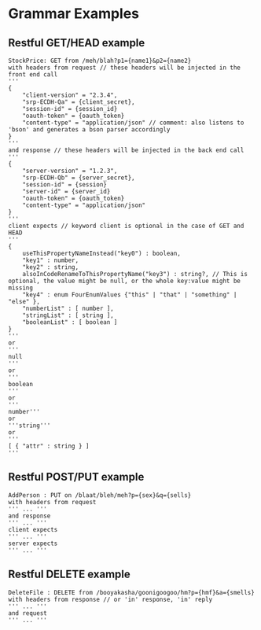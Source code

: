 Grammar Examples
================

Restful GET/HEAD example
------------------------

    StockPrice: GET from /meh/blah?p1={name1}&p2={name2}
    with headers from request // these headers will be injected in the front end call
    '''
    {
        "client-version" = "2.3.4",
        "srp-ECDH-Qa" = {client_secret},
        "session-id" = {session_id}
        "oauth-token" = {oauth_token}
        "content-type" = "application/json" // comment: also listens to 'bson' and generates a bson parser accordingly
    }
    '''
    and response // these headers will be injected in the back end call
    '''
    {
        "server-version" = "1.2.3",
        "srp-ECDH-Qb" = {server_secret},
        "session-id" = {session}
        "server-id" = {server_id}
        "oauth-token" = {oauth_token}
        "content-type" = "application/json"
    }
    '''
    client expects // keyword client is optional in the case of GET and HEAD
    '''
    {
        useThisPropertyNameInstead("key0") : boolean,
        "key1" : number,
        "key2" : string,
        alsoInCodeRenameToThisPropertyName("key3") : string?, // This is optional, the value might be null, or the whole key:value might be missing
        "key4" : enum FourEnumValues {"this" | "that" | "something" | "else" },
        "numberList" : [ number ],
        "stringList" : [ string ],
        "booleanList" : [ boolean ]
    }
    '''
    or
    '''
    null
    '''
    or
    '''
    boolean
    '''
    or
    '''
    number'''
    or
    '''string'''
    or
    '''
    [ { "attr" : string } ]
    '''


Restful POST/PUT example
--------------------

    AddPerson : PUT on /blaat/bleh/meh?p={sex}&q={sells}
    with headers from request
    ''' ... '''
    and response
    ''' ... '''
    client expects
    ''' ... '''
    server expects
    ''' ... '''

Restful DELETE example
----------------------

    DeleteFile : DELETE from /booyakasha/goonigoogoo/hm?p={hmf}&a={smells}
    with headers from response // or 'in' response, 'in' reply
    ''' ... '''
    and request
    ''' ... '''

